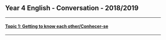<head>
<!-- Global site tag (gtag.js) - Google Analytics -->
<script async src="https://www.googletagmanager.com/gtag/js?id=UA-110947112-3"></script>
<script>
  window.dataLayer = window.dataLayer || [];
  function gtag(){dataLayer.push(arguments);}
  gtag('js', new Date());

  gtag('config', 'UA-110947112-3');
</script>
</head>

## Year 4 English - Conversation - 2018/2019

***

#### [Topic 1: Getting to know each other/Conhecer-se](https://tangerina-pt.github.io/English/GTKEO_D_18_19)

***

